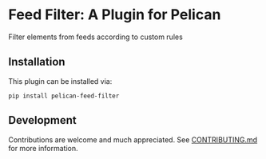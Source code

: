 # Feed Filter: A Plugin for Pelican

Filter elements from feeds according to custom rules

Installation
------------

This plugin can be installed via:

    pip install pelican-feed-filter

Development
-----------

Contributions are welcome and much appreciated. See [CONTRIBUTING.md][] for more information.

[CONTRIBUTING.md]: https://github.com/pelican-plugins/feed-filter/blob/master/CONTRIBUTING.md
